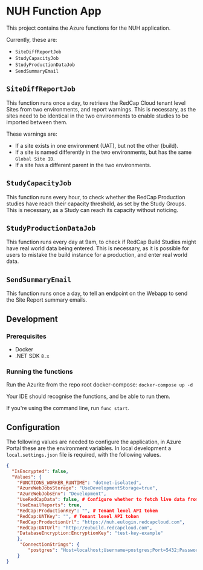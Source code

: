 # NUH Function App

This project contains the Azure functions for the NUH application.

Currently, these are:

- `SiteDiffReportJob`
- `StudyCapacityJob`
- `StudyProductionDataJob`
- `SendSummaryEmail`

## `SiteDiffReportJob`

This function runs once a day, to retrieve the RedCap Cloud tenant level Sites from two environments, and report warnings. This is necessary, as the sites need to be identical in the two environments to enable studies to be imported between them.

These warnings are:

- If a site exists in one environment (UAT), but not the other (build).
- If a site is named differently in the two environments, but has the same `Global Site ID`.
- If a site has a different parent in the two environments.

## `StudyCapacityJob`

This function runs every hour, to check whether the RedCap Production studies have reach their capacity threshold, as set by the Study Groups. This is necessary, as a Study can reach its capacity without noticing.

## `StudyProductionDataJob`

This function runs every day at 9am, to check if RedCap Build Studies might have real world data being entered. This is necessary, as it is possible for users to mistake the build instance for a production, and enter real world data.

## `SendSummaryEmail`

This function runs once a day, to tell an endpoint on the Webapp to send the Site Report summary emails.

## Development

### Prerequisites

- Docker
- .NET SDK `8.x`

### Running the functions

Run the Azurite from the repo root docker-compose: `docker-compose up -d`

Your IDE should recognise the functions, and be able to run them.

If you're using the command line, run `func start`.

## Configuration

The following values are needed to configure the application, in Azure Portal these are the environment variables.
In local development a `local.settings.json` file is required, with the following values.

```json
{
  "IsEncrypted": false,
  "Values": {
    "FUNCTIONS_WORKER_RUNTIME": "dotnet-isolated",
    "AzureWebJobsStorage": "UseDevelopmentStorage=true",
    "AzureWebJobsEnv": "Development",
    "UseRedCapData": false, # Configure whether to fetch live data from RedCap, or use the local service.
    "UseEmailReports": true,
    "RedCap:ProductionKey": "", # Tenant level API token
    "RedCap:UATKey": "", # Tenant level API token
    "RedCap:ProductionUrl": "https://nuh.eulogin.redcapcloud.com",
    "RedCap:UATUrl": "http://eubuild.redcapcloud.com",
    "DatabaseEncryption:EncryptionKey": "test-key-example"
    },
     "ConnectionStrings": {
        "postgres": "Host=localhost;Username=postgres;Port=5432;Password=example;Database=monitor"
    }
}
```
